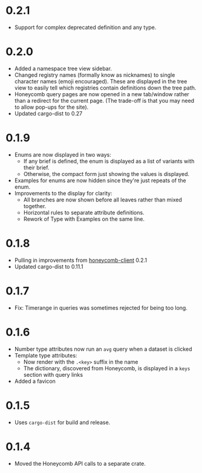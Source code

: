 # 0.2.1

- Support for complex deprecated definition and any type.

# 0.2.0

- Added a namespace tree view sidebar.
- Changed registry names (formally know as nicknames) to single character names (emoji encouraged). These are displayed in the tree view to easily tell which registries contain definitions down the tree path.
- Honeycomb query pages are now opened in a new tab/window rather than a redirect for the current page. (The trade-off is that you may need to allow pop-ups for the site).
- Updated cargo-dist to 0.27

# 0.1.9

- Enums are now displayed in two ways:
  - If any brief is defined, the enum is displayed as a list of variants with their brief.
  - Otherwise, the compact form just showing the values is displayed.
- Examples for enums are now hidden since they're just repeats of the enum.
- Improvements to the display for clarity:
  - All branches are now shown before all leaves rather than mixed together.
  - Horizontal rules to separate attribute definitions.
  - Rework of Type with Examples on the same line.

# 0.1.8

- Pulling in improvements from [honeycomb-client](https://github.com/jerbly/honeycomb-client) 0.2.1
- Updated cargo-dist to 0.11.1

# 0.1.7

- Fix: Timerange in queries was sometimes rejected for being too long.

# 0.1.6

- Number type attributes now run an `avg` query when a dataset is clicked
- Template type attributes:
  - Now render with the `.<key>` suffix in the name
  - The dictionary, discovered from Honeycomb, is displayed in a `keys` section with query links
- Added a favicon

# 0.1.5

- Uses `cargo-dist` for build and release.

# 0.1.4

- Moved the Honeycomb API calls to a separate crate.
